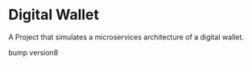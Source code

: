 # Digital Wallet


A Project that simulates a microservices architecture of a digital wallet. 

bump version8
